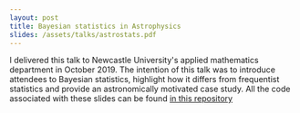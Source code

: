 ```yaml
---
layout: post
title: Bayesian statistics in Astrophysics
slides: /assets/talks/astrostats.pdf
---
```


I delivered this talk to Newcastle University's applied mathematics department
in October 2019. The intention of this talk was to introduce attendees
 to Bayesian statistics, highlight how it differs from frequentist statistics
and provide an astronomically motivated case study. All the code associated with
these slides can be found [in this repository](https://github.com/jwalton3141/talks/tree/master/astrostats)
